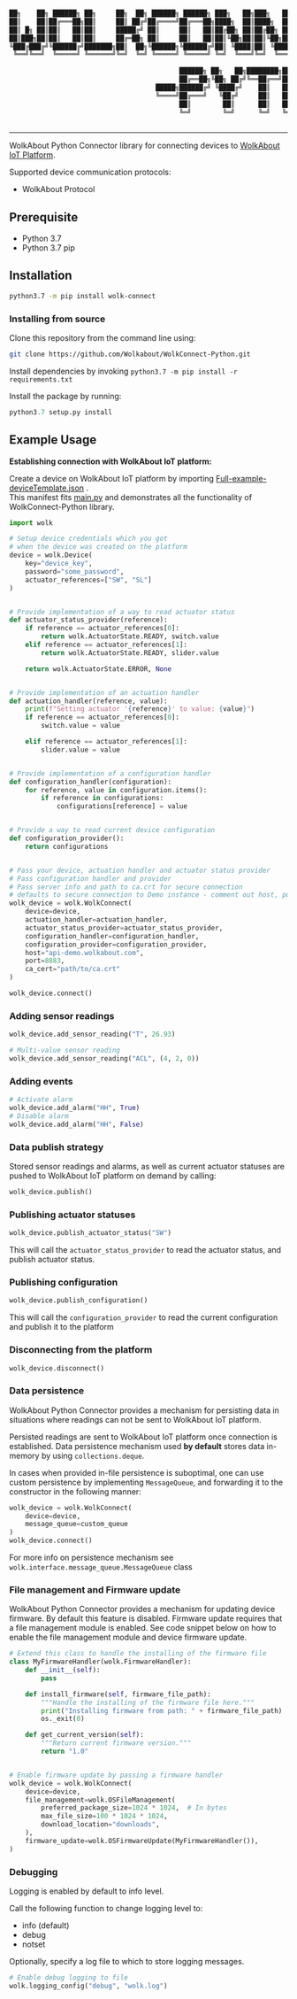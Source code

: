 ```sh

██╗    ██╗ ██████╗ ██╗     ██╗  ██╗ ██████╗ ██████╗ ███╗   ██╗███╗   ██╗███████╗ ██████╗████████╗
██║    ██║██╔═══██╗██║     ██║ ██╔╝██╔════╝██╔═══██╗████╗  ██║████╗  ██║██╔════╝██╔════╝╚══██╔══╝
██║ █╗ ██║██║   ██║██║     █████╔╝ ██║     ██║   ██║██╔██╗ ██║██╔██╗ ██║█████╗  ██║        ██║   
██║███╗██║██║   ██║██║     ██╔═██╗ ██║     ██║   ██║██║╚██╗██║██║╚██╗██║██╔══╝  ██║        ██║   
╚███╔███╔╝╚██████╔╝███████╗██║  ██╗╚██████╗╚██████╔╝██║ ╚████║██║ ╚████║███████╗╚██████╗   ██║   
 ╚══╝╚══╝  ╚═════╝ ╚══════╝╚═╝  ╚═╝ ╚═════╝ ╚═════╝ ╚═╝  ╚═══╝╚═╝  ╚═══╝╚══════╝ ╚═════╝   ╚═╝   
                                                                                                 
                                           ██████╗ ██╗   ██╗████████╗██╗  ██╗ ██████╗ ███╗   ██╗ 
                                           ██╔══██╗╚██╗ ██╔╝╚══██╔══╝██║  ██║██╔═══██╗████╗  ██║ 
                                     █████╗██████╔╝ ╚████╔╝    ██║   ███████║██║   ██║██╔██╗ ██║ 
                                     ╚════╝██╔═══╝   ╚██╔╝     ██║   ██╔══██║██║   ██║██║╚██╗██║ 
                                           ██║        ██║      ██║   ██║  ██║╚██████╔╝██║ ╚████║ 
                                           ╚═╝        ╚═╝      ╚═╝   ╚═╝  ╚═╝ ╚═════╝ ╚═╝  ╚═══╝ 
                                                                                                 

```
----
WolkAbout Python Connector library for connecting devices to [WolkAbout IoT Platform](https://demo.wolkabout.com/#/login).

Supported device communication protocols:
* WolkAbout Protocol

## Prerequisite

* Python 3.7
* Python 3.7 pip


## Installation

```sh
python3.7 -m pip install wolk-connect
```

### Installing from source

Clone this repository from the command line using:
```sh
git clone https://github.com/Wolkabout/WolkConnect-Python.git
```

Install dependencies by invoking `python3.7 -m pip install -r requirements.txt`

Install the package by running:
```python
python3.7 setup.py install
```

## Example Usage

**Establishing connection with WolkAbout IoT platform:**

Create a device on WolkAbout IoT platform by importing [Full-example-deviceTemplate.json](https://github.com/Wolkabout/WolkConnect-Python/blob/master/examples/full_feature_set/Full-example-deviceTemplate.json) .<br />
This manifest fits [main.py](https://github.com/Wolkabout/WolkConnect-Python/blob/master/examples/full_feature_set/main.py) and demonstrates all the functionality of WolkConnect-Python library.

```python
import wolk

# Setup device credentials which you got
# when the device was created on the platform
device = wolk.Device(
    key="device_key",
    password="some_password",
    actuator_references=["SW", "SL"]
)


# Provide implementation of a way to read actuator status
def actuator_status_provider(reference):
    if reference == actuator_references[0]:
        return wolk.ActuatorState.READY, switch.value
    elif reference == actuator_references[1]:
        return wolk.ActuatorState.READY, slider.value

    return wolk.ActuatorState.ERROR, None


# Provide implementation of an actuation handler
def actuation_handler(reference, value):
    print(f"Setting actuator '{reference}' to value: {value}")
    if reference == actuator_references[0]:
        switch.value = value

    elif reference == actuator_references[1]:
        slider.value = value


# Provide implementation of a configuration handler
def configuration_handler(configuration):
    for reference, value in configuration.items():
        if reference in configurations:
            configurations[reference] = value


# Provide a way to read current device configuration
def configuration_provider():
    return configurations


# Pass your device, actuation handler and actuator status provider
# Pass configuration handler and provider
# Pass server info and path to ca.crt for secure connection
# defaults to secure connection to Demo instance - comment out host, port and ca_cert
wolk_device = wolk.WolkConnect(
    device=device,
    actuation_handler=actuation_handler,
    actuator_status_provider=actuator_status_provider,
    configuration_handler=configuration_handler,
    configuration_provider=configuration_provider,
    host="api-demo.wolkabout.com",
    port=8883,
    ca_cert="path/to/ca.crt"
)

wolk_device.connect()
```

### Adding sensor readings
```python
wolk_device.add_sensor_reading("T", 26.93)

# Multi-value sensor reading
wolk_device.add_sensor_reading("ACL", (4, 2, 0))
```

### Adding events
```python
# Activate alarm
wolk_device.add_alarm("HH", True)
# Disable alarm
wolk_device.add_alarm("HH", False)
```

### Data publish strategy
Stored sensor readings and alarms, as well as current actuator statuses are pushed to WolkAbout IoT platform on demand by calling:
```python
wolk_device.publish()
```

### Publishing actuator statuses
```python
wolk_device.publish_actuator_status("SW")
```
This will call the `actuator_status_provider` to read the actuator status, and publish actuator status.


### Publishing configuration
```python
wolk_device.publish_configuration()
```
This will call the `configuration_provider` to read the current configuration and publish it to the platform


### Disconnecting from the platform
```python
wolk_device.disconnect()
```

### Data persistence

WolkAbout Python Connector provides a mechanism for persisting data in situations where readings can not be sent to WolkAbout IoT platform.

Persisted readings are sent to WolkAbout IoT platform once connection is established.
Data persistence mechanism used **by default** stores data in-memory by using `collections.deque`.

In cases when provided in-file persistence is suboptimal, one can use custom persistence by implementing `MessageQueue`, and forwarding it to the constructor in the following manner:

```python
wolk_device = wolk.WolkConnect(
    device=device,
    message_queue=custom_queue
)
wolk_device.connect()
```

For more info on persistence mechanism see `wolk.interface.message_queue.MessageQueue` class


### File management and Firmware update

WolkAbout Python Connector provides a mechanism for updating device firmware.
By default this feature is disabled. Firmware update requires that a file management module is enabled.
See code snippet below on how to enable the file management module and device firmware update.

```python
# Extend this class to handle the installing of the firmware file
class MyFirmwareHandler(wolk.FirmwareHandler):
    def __init__(self):
        pass

    def install_firmware(self, firmware_file_path):
        """Handle the installing of the firmware file here."""
        print("Installing firmware from path: " + firmware_file_path)
        os._exit(0)

    def get_current_version(self):
        """Return current firmware version."""
        return "1.0"


# Enable firmware update by passing a firmware handler
wolk_device = wolk.WolkConnect(
    device=device,
    file_management=wolk.OSFileManagement(
        preferred_package_size=1024 * 1024,  # In bytes
        max_file_size=100 * 1024 * 1024,
        download_location="downloads",
    ),
    firmware_update=wolk.OSFirmwareUpdate(MyFirmwareHandler()),
)
```

### Debugging
Logging is enabled by default to info level.

Call the following function to change logging level to:
 * info (default)
 * debug
 * notset

Optionally, specify a log file to which to store logging messages.

```python
# Enable debug logging to file
wolk.logging_config("debug", "wolk.log")
```
